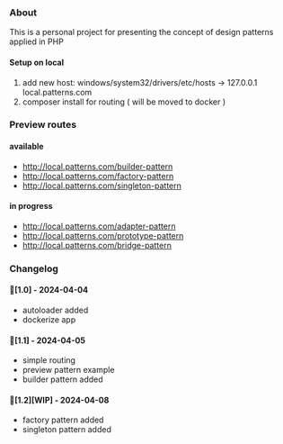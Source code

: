 ### About
This is a personal project for presenting the concept of design patterns applied in PHP

#### Setup on local
1. add new host: windows/system32/drivers/etc/hosts -> 127.0.0.1    local.patterns.com
2. composer install for routing ( will be moved to docker )

### Preview routes
#### available
- http://local.patterns.com/builder-pattern
- http://local.patterns.com/factory-pattern
- http://local.patterns.com/singleton-pattern

#### in progress
- http://local.patterns.com/adapter-pattern
- http://local.patterns.com/prototype-pattern
- http://local.patterns.com/bridge-pattern

### Changelog

#### 🌟[1.0] - 2024-04-04
- autoloader added
- dockerize app

#### 🌟[1.1] - 2024-04-05
- simple routing
- preview pattern example
- builder pattern added

#### 🌟[1.2][WIP] - 2024-04-08
- factory pattern added
- singleton pattern added